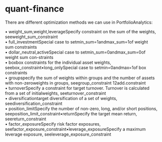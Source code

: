 # quant-finance

There are different optimization methods we can use in PortfolioAnalytics:  

• weight_sum,weight,leverageSpecify constraint on the sum of the weights, seeweight_sum_constraint  
• full_investmentSpecial case to setmin_sum=1andmax_sum=1of weight sum constraints  
• dollar_neutral,activeSpecial case to setmin_sum=0andmax_sum=0of weight sum con-straints  
• boxbox constraints for the individual asset weights, seebox_constraint•long_onlySpecial case to setmin=0andmax=1of box constraints  
• groupspecify  the  sum  of  weights  within  groups  and  the  number  of  assets  with  non-zeroweights in groups, seegroup_constraint
12add.constraint  
• turnoverSpecify a constraint for target turnover. Turnover is calculated from a set of initialweights, seeturnover_constraint  
• diversificationtarget diversification of a set of weights, seediversification_constraint  
• position_limitSpecify the number of non-zero, long, and/or short positions, seeposition_limit_constraint•returnSpecify the target mean return, seereturn_constraint  
• factor_exposureSpecify risk factor exposures, seefactor_exposure_constraint•leverage_exposureSpecify a maximum leverage exposure, seeleverage_exposure_constraint  
